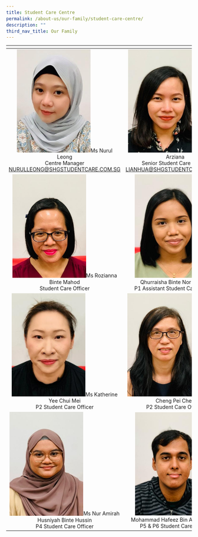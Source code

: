 ```yaml
---
title: Student Care Centre
permalink: /about-us/our-family/student-care-centre/
description: ""
third_nav_title: Our Family
---
```

<table width="600px">
<thead>
  <tr>
    <th width="200px"></th>
    <th width="200px"></th>
    <th width="200px"></th>
  </tr>
</thead>
<tbody>
  <tr>
<td style="text-align: center;"><img src="/images/About%20us/Student%20Care%20Centre/image7.jpg" style ="width:200px">Ms Nurul Leong<br>Centre Manager<br><a href="mailto:NURULLEONG@SHGSTUDENTCARE.COM.SG">NURULLEONG@SHGSTUDENTCARE.COM.SG</a></td>
<td style="text-align: center;"><img src="/images/About%20us/Student%20Care%20Centre/image9.jpg" style ="width:200px">Ms Azlin Arziana<br>Senior Student Care Officer<br><a href="mailto:LIANHUA@SHGSTUDENTCARE.COM.SG">LIANHUA@SHGSTUDENTCARE.COM.SG</a></td>
<td style="text-align: center;"></td>
  </tr>
  <tr>
<td style="text-align: center;"><img src="/images/About%20us/Student%20Care%20Centre/image8.jpg" style ="width:200px">Ms Rozianna Binte Mahod<br>Student Care Officer</td>
<td style="text-align: center;"><img src="/images/About%20us/Student%20Care%20Centre/image11.jpg" style ="width:200px">Ms Qhurraisha Binte Nor Rihsam<br>P1 Assistant Student Care Officer</td>
<td style="text-align: center;"><img src="/images/About%20us/Student%20Care%20Centre/image10.jpg" style ="width:200px">Ms Fasha Binte Ishak<br>P1 Student Care Officer</td>
  </tr>
   <tr>
<td style="text-align: center;"><img src="/images/About%20us/Student%20Care%20Centre/image2.jpg" style ="width:200px">Ms Katherine Yee Chui Mei<br>P2 Student Care Officer</td>
<td style="text-align: center;"><img src="/images/About%20us/Student%20Care%20Centre/image1.jpg" style ="width:200px">Ms Fiona Cheng Pei Chen<br>P2 Student Care Officer</td>
<td style="text-align: center;"><img src="/images/About%20us/Student%20Care%20Centre/image4.jpg" style ="width:200px">Ms Carol Zhen Hong<br>P3 Student Care Officer</td>
  </tr>
  <tr>
<td style="text-align: center;"><img src="/images/About%20us/Student%20Care%20Centre/image3.jpg" style ="width:200px">Ms Nur Amirah Husniyah Binte Hussin<br>P4 Student Care Officer</td>
<td style="text-align: center;"><img src="/images/About%20us/Student%20Care%20Centre/image6.jpg" style ="width:200px">Mr Mohammad Hafeez Bin Abdul Rahim<br>P5 & P6 Student Care Officer</td>
<td style="text-align: center;"></td>
  </tr>
</tbody>
</table>